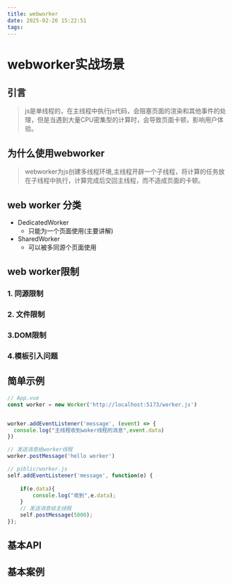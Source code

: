 ```yaml
---
title: webworker
date: 2025-02-26 15:22:51
tags:
---
```


# webworker实战场景

## 引言
> js是单线程的，在主线程中执行js代码，会阻塞页面的渲染和其他事件的处理，但是当遇到大量CPU密集型的计算时，会导致页面卡顿，影响用户体验。

## 为什么使用webworker
> webworker为js创建多线程环境,主线程开辟一个子线程，将计算的任务放在子线程中执行，计算完成后交回主线程，而不造成页面的卡顿。

## web worker 分类

- DedicatedWorker
    - 只能为一个页面使用(主要讲解)
- SharedWorker
    - 可以被多同源个页面使用

## web worker限制

### 1. 同源限制


### 2. 文件限制


### 3.DOM限制



### 4.模板引入问题

## 简单示例

```js
// App.vue
const worker = new Worker('http://localhost:5173/worker.js')


worker.addEventListener('message', (event) => {
  console.log("主线程收到woker线程的消息",event.data)
})

// 发送消息给worker线程
worker.postMessage('hello worker')
```

```js
// piblic/worker.js
self.addEventListener('message', function(e) {
    
    if(e.data){
        console.log("收到",e.data);
    }    
    // 发送消息给主线程
    self.postMessage(5000);
});

````


## 基本API



## 基本案例



